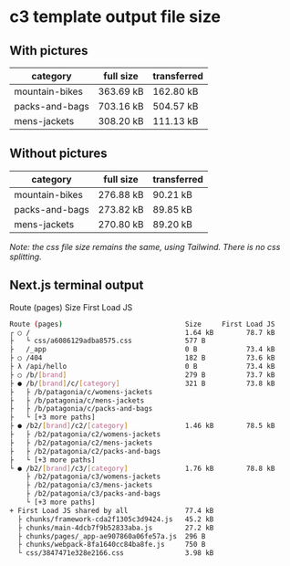 # c3 template output file size

## With pictures

| category       | full size | transferred |
| -------------- | --------- | ----------- |
| mountain-bikes | 363.69 kB | 162.80 kB   |
| packs-and-bags | 703.16 kB | 504.57 kB   |
| mens-jackets   | 308.20 kB | 111.13 kB   |

## Without pictures

| category       | full size | transferred |
| -------------- | --------- | ----------- |
| mountain-bikes | 276.88 kB | 90.21 kB    |
| packs-and-bags | 273.82 kB | 89.85 kB    |
| mens-jackets   | 270.80 kB | 89.20 kB    |

_Note: the css file size remains the same, using Tailwind. There is no css splitting._

## Next.js terminal output

Route (pages) Size First Load JS

```bash
Route (pages)                              Size     First Load JS
┌ ○ /                                      1.64 kB        78.7 kB
├   └ css/a6086129adba8575.css             577 B
├   /_app                                  0 B            73.4 kB
├ ○ /404                                   182 B          73.6 kB
├ λ /api/hello                             0 B            73.4 kB
├ ○ /b/[brand]                             279 B          73.7 kB
├ ● /b/[brand]/c/[category]                321 B          73.8 kB
├   ├ /b/patagonia/c/womens-jackets
├   ├ /b/patagonia/c/mens-jackets
├   ├ /b/patagonia/c/packs-and-bags
├   └ [+3 more paths]
├ ● /b2/[brand]/c2/[category]              1.46 kB        78.5 kB
├   ├ /b2/patagonia/c2/womens-jackets
├   ├ /b2/patagonia/c2/mens-jackets
├   ├ /b2/patagonia/c2/packs-and-bags
├   └ [+3 more paths]
└ ● /b2/[brand]/c3/[category]              1.76 kB        78.8 kB
    ├ /b2/patagonia/c3/womens-jackets
    ├ /b2/patagonia/c3/mens-jackets
    ├ /b2/patagonia/c3/packs-and-bags
    └ [+3 more paths]
+ First Load JS shared by all              77.4 kB
  ├ chunks/framework-cda2f1305c3d9424.js   45.2 kB
  ├ chunks/main-4dcb7f9b52833aba.js        27.2 kB
  ├ chunks/pages/_app-ae907860a06fe57a.js  296 B
  ├ chunks/webpack-8fa1640cc84ba8fe.js     750 B
  └ css/3847471e328e2166.css               3.98 kB
```
